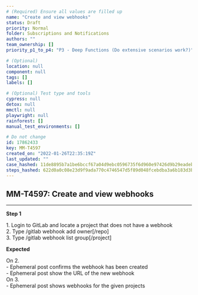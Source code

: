```yaml
---
# (Required) Ensure all values are filled up
name: "Create and view webhooks"
status: Draft
priority: Normal
folder: Subscriptions and Notifications
authors: ""
team_ownership: []
priority_p1_to_p4: "P3 - Deep Functions (Do extensive scenarios work?)"

# (Optional)
location: null
component: null
tags: []
labels: []

# (Optional) Test type and tools
cypress: null
detox: null
mmctl: null
playwright: null
rainforest: []
manual_test_environments: []

# Do not change
id: 17862433
key: MM-T4597
created_on: "2022-01-26T22:35:19Z"
last_updated: ""
case_hashed: 11de8895b7a1be6bccf67a04d9ebc0596735f6d960e97426d9b29eadeb47c67351616049197542091e802470ab8df0c6
steps_hashed: 622d0a0c08e23d9f9ada770c4746547d5f89d048fcebdba3a6b183d3b362453d68a25b704f2a39e8395fe3b27d6752ae
---
```


<!-- (Auto-generated) Based on frontmatter's "key" and "name" -->

## MM-T4597: Create and view webhooks

---

**Step 1**

1\. Login to GitLab and locate a project that does not have a webhook\
2\. Type /gitlab webhook add owner\[/repo]\
3\. Type /gitlab webhook list group\[/project]

**Expected**

On 2.\
\- Ephemeral post confirms the webhook has been created\
\- Ephemeral post show the URL of the new webhook\
On 3.\
\- Ephemeral post shows webhooks for the given projects
